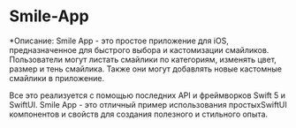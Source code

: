 # Smile-App

*Описание:
Smile App - это простое приложение для iOS, предназначенное для быстрого выбора и кастомизации смайликов.  Пользователи могут листать смайлики по категориям, изменять цвет, размер и тень смайлика. Также они могут добавлять новые кастомные смайлики в приложение.

Все это реализуется с помощью последних API и фреймворков Swift 5 и SwiftUI. Smile App - это отличный пример использования простыхSwiftUI компонентов и свойств для создания полезного и стильного опыта.
